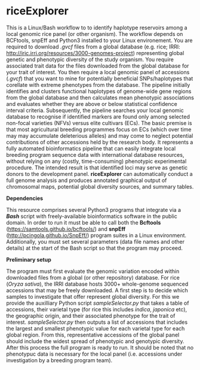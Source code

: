# riceExplorer

This is a Linux/Bash workflow to to identify haplotype reservoirs among a local genomic rice panel (or other organism). The workflow depends on BCFtools, snpEff and Python3 installed to your Linux environement. You are required to download *.gvcf* files from a global database (e.g. rice; IRRI: http://iric.irri.org/resources/3000-genomes-project) representing global genetic and phenotypic diversity of the study organism. You require associated trait data for the files downloaded from the global database for your trait of interest. You then require a local genomic panel of accessions (*.gvcf*) that you want to mine for potentially beneficial SNPs/haplotypes that corellate with extreme phenotypes from the database. The pipeline initially identifies and clusters functional haplotypes of genome-wide gene regions from the global database and then calculates mean phenotypic associations and evaluates whether they are above or below statistical confidence interval criteria. Subsequently, the pipeline searches your local genomic database to recognise if identified markers are found only among selected non-focal varieties (NFVs) versus elite cultivars (ECs). The basic premise is that most agricultural breeding programmes focus on ECs (which over time may may accumulate deleterious alleles) and may come to neglect potential contributions of other accessions held by the research body. It represents a fully automated bioinformatics pipeline that can easily integrate local breeding program sequence data with international database resources, without relying on any (costly, time-consuming) phenotypic experimental procedure. The intended result is that identified loci may serve as genetic donors to the development panel. **riceExplorer** can automatically conduct a full genome analysis and produces annotated graphical output of chromosomal maps, potential global diversity sources, and summary tables.

**Dependencies**

This resource comprises several Python3 programs that integrate via a ***Bash*** script with freely-available bioinformatics software in the public domain. In order to run it must be able to call both the **Bcftools** (https://samtools.github.io/bcftools/) and **snpEff** (http://pcingola.github.io/SnpEff/) program suites in a Linux environment. Additionally, you must set several parameters (data file names and other details) at the start of the Bash script so that the program may proceed.

**Preliminary setup**

The program must first evaluate the genomic variation encoded within downloaded files from a global (or other repository) database. For rice (*Oryza sativa*), the IRRI database hosts 3000+ whole-genome sequenced accessions that may be freely downloaded. A first step is to decide which samples to investigate that offer represent global diversity. For this we provide the auxilliary Python script *sampleSelector.py* that takes a table of accessions, their varietal type (for rice this includes *indica*, *japonica* etc), the geographic origin, and their associated phenotype for the trait of interest. *sampleSelector.py* then outputs a list of accessions that includes the largest and smallest phenotypic value for each varietal type for each global region. From this, representative accessions of the global panel should include the widest spread of phenotypic and genotypic diversity. After this process the full program is ready to run. It should be noted that no phenotypuc data is necessary for the local panel (i.e. accessions under investigation by a breeding program team).






